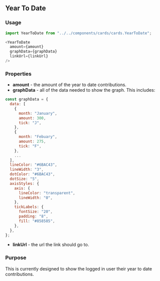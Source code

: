 ## Year To Date

### Usage

```js
import YearToDate from "../../components/cards/cards.YearToDate";

<YearToDate
  amount={amount}
  graphData={graphData}
  linkUrl={linkUrl}
/>
```

### Properties

* **amount** - the amount of the year to date contributions.
* **graphData** - all of the data needed to show the graph. This includes:

```js
const graphData = {
  data: [
    {
      month: "January",
      amount: 300,
      tick: "J",
    },
    {
      month: "Febuary",
      amount: 275,
      tick: "F",
    },
    ...
  ],
  lineColor: "#6BAC43",
  lineWidth: "3",
  dotColor: "#6BAC43",
  dotSize: "5",
  axisStyles: {
    axis: {
      lineColor: "transparent",
      lineWidth: "0",
    },
    tickLabels: {
      fontSize: "20",
      padding: "8",
      fill: "#858585",
    },
  },
};
```

* **linkUrl** - the url the link should go to.

### Purpose

This is currently designed to show the logged in user their year to date contributions.
